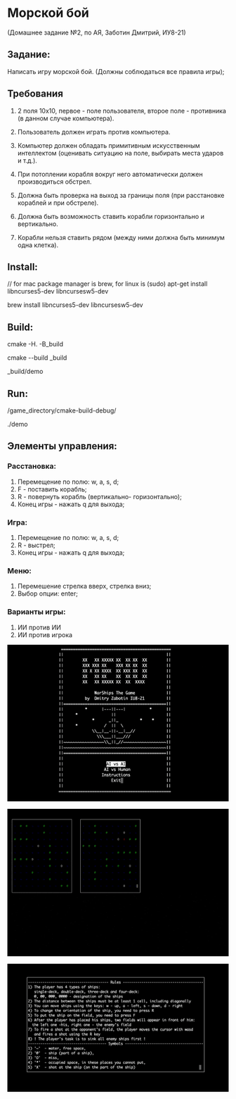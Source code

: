 # Морской бой
(Домашнее задание №2, по АЯ, Заботин Дмитрий, ИУ8-21)

## Задание:
Написать игру морской бой. (Должны соблюдаться все правила игры);

## Требования
1. 2 поля 10х10, первое - поле пользователя, второе поле - противника (в данном случае компьютера).
   
2. Пользователь должен играть против компьютера.
   
3. Компьютер должен обладать примитивным искусственным интеллектом (оценивать ситуацию на поле, выбирать места ударов и т.д.).
   
4. При потоплении корабля вокруг него автоматически должен производиться обстрел.
   
5. Должна быть проверка на выход за границы поля (при расстановке кораблей и при обстреле).
   
6. Должна быть возможность ставить корабли горизонтально и вертикально.
   
7. Корабли нельзя ставить рядом (между ними должна быть минимум одна клетка).

## Install:
// for mac package manager is brew, for linux is (sudo) apt-get install libncurses5-dev libncursesw5-dev

brew install libncurses5-dev libncursesw5-dev

## Build:
cmake -H. -B_build

cmake --build _build

_build/demo

## Run:
/game_directory/cmake-build-debug/

./demo

## Элементы управления:

### Расстановка:

1. Перемещение по полю: w, a, s, d;
2. F - поставить корабль;
3. R - повернуть корабль (вертикально- горизонтально);
4. Конец игры - нажать q для выхода;

### Игра:

1. Перемещение по полю: w, a, s, d;
2. R - выстрел;
3. Конец игры - нажать q для выхода;

### Меню:

1. Перемешение стрелка вверх, стрелка вниз;
2. Выбор опции: enter;

### Варианты игры:

1. ИИ против ИИ
2. ИИ против игрока


![GIF](https://github.com/DimaZzZz101/WarShips/blob/master/img/Menu.gif)

![GIF](https://github.com/DimaZzZz101/WarShips/blob/master/img/AIvsAI-game-demo.gif)

![alt text](img/rules.png)

